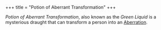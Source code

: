 +++
title = "Potion of Aberrant Transformation"
+++

*Potion of Aberrant Transformation*, also known as the *Green Liquid* is a mysterious draught that can transform a person into an [Aberration](@/species/aberration.md).